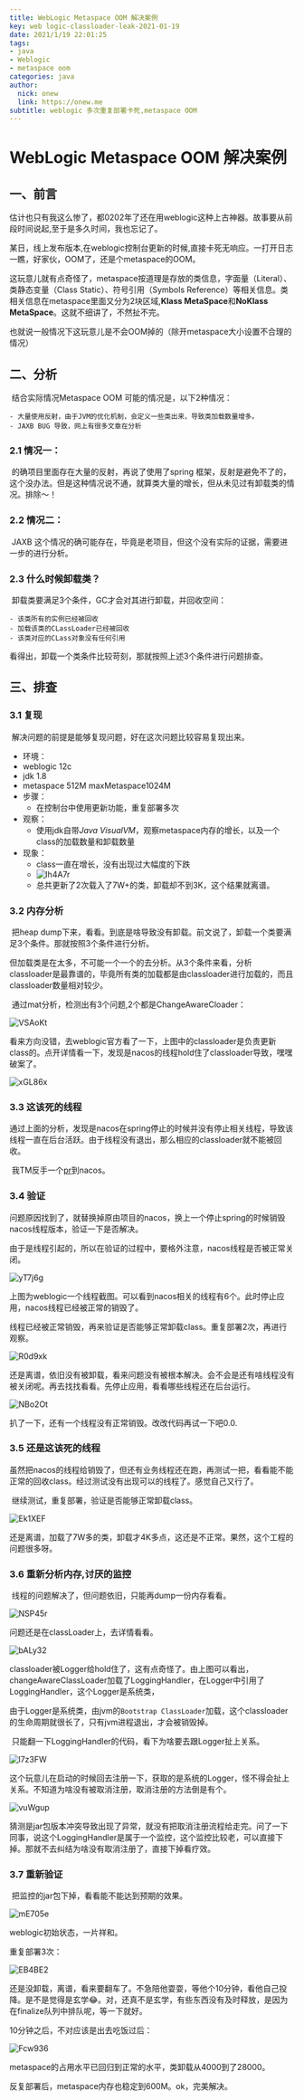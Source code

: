 ```yaml
---
title: WebLogic Metaspace OOM 解决案例
key: web logic-classloader-leak-2021-01-19
date: 2021/1/19 22:01:25
tags:
- java
- Weblogic
- metaspace oom
categories: java
author:
  nick: onew
  link: https://onew.me
subtitle: weblogic 多次重复部署卡死,metaspace OOM
---
```




# WebLogic Metaspace OOM 解决案例

## 一、前言

​	估计也只有我这么惨了，都0202年了还在用weblogic这种上古神器。故事要从前段时间说起,至于是多久时间，我也忘记了。

​	某日，线上发布版本,在weblogic控制台更新的时候,直接卡死无响应。一打开日志一瞧，好家伙，OOM了，还是个metaspace的OOM。

​	这玩意儿就有点奇怪了，metaspace按道理是存放的类信息，字面量（Literal）、类静态变量（Class Static）、符号引用（Symbols Reference）等相关信息。类相关信息在metaspace里面又分为2块区域,**Klass MetaSpace**和**NoKlass MetaSpace**。这就不细讲了，不然扯不完。

​	也就说一般情况下这玩意儿是不会OOM掉的（除开metaspace大小设置不合理的情况）



## 二、分析

​	结合实际情况Metaspace OOM 可能的情况是，以下2种情况：

	- 大量使用反射，由于JVM的优化机制，会定义一些类出来，导致类加载数量增多。
	- JAXB BUG 导致，网上有很多文章在分析



### 2.1 情况一：

​	的确项目里面存在大量的反射，再说了使用了spring 框架，反射是避免不了的，这个没办法。但是这种情况说不通，就算类大量的增长，但从未见过有卸载类的情况。排除～！



### 2.2 情况二：

​	JAXB 这个情况的确可能存在，毕竟是老项目，但这个没有实际的证据，需要进一步的进行分析。

### 2.3 什么时候卸载类？

​	卸载类要满足3个条件，GC才会对其进行卸载，并回收空间：

	- 该类所有的实例已经被回收
	- 加载该类的CLassLoader已经被回收
	- 该类对应的CLass对象没有任何引用

看得出，卸载一个类条件比较苛刻，那就按照上述3个条件进行问题排查。



## 三、排查

### 3.1 复现

​	解决问题的前提是能够复现问题，好在这次问题比较容易复现出来。

 - 环境：
  - weblogic 12c
  - jdk 1.8
  - metaspace 512M maxMetaspace1024M
- 步骤：
  - 在控制台中使用更新功能，重复部署多次
- 观察：
  - 使用jdk自带*Java VisualVM*，观察metaspace内存的增长，以及一个class的加载数量和卸载数量
- 现象：
  - class一直在增长，没有出现过大幅度的下跌
  - ![Ih4A7r](https://itinfo.oss-cn-hongkong.aliyuncs.com/img/Ih4A7r.jpg)
  - 总共更新了2次载入了7W+的类，卸载却不到3K，这个结果就离谱。

### 3.2 内存分析

​	把heap dump下来，看看。到底是啥导致没有卸载。前文说了，卸载一个类要满足3个条件。那就按照3个条件进行分析。

​	但加载类是在太多，不可能一个一个的去分析。从3个条件来看，分析classloader是最靠谱的，毕竟所有类的加载都是由classloader进行加载的，而且classloader数量相对较少。

​	通过mat分析，检测出有3个问题,2个都是ChangeAwareCloader：

![VSAoKt](https://itinfo.oss-cn-hongkong.aliyuncs.com/img/VSAoKt.jpg)

看来方向没错，去weblogic官方看了一下，上图中的classloader是负责更新class的。点开详情看一下，发现是nacos的线程hold住了classloader导致，嘿嘿破案了。

![xGL86x](https://itinfo.oss-cn-hongkong.aliyuncs.com/img/xGL86x.jpg)

### 3.3 这该死的线程

​	通过上面的分析，发现是nacos在spring停止的时候并没有停止相关线程，导致该线程一直在后台活跃。由于线程没有退出，那么相应的classloader就不能被回收。

​	我TM反手一个[pr](https://github.com/alibaba/spring-cloud-alibaba/pull/1892)到nacos。

### 3.4 验证

​	问题原因找到了，就替换掉原由项目的nacos，换上一个停止spring的时候销毁nacos线程版本，验证一下是否解决。

​	由于是线程引起的，所以在验证的过程中，要格外注意，nacos线程是否被正常关闭。

![yT7j6g](https://itinfo.oss-cn-hongkong.aliyuncs.com/img/yT7j6g.jpg)

上图为weblogic一个线程截图。可以看到nacos相关的线程有6个。此时停止应用，nacos线程已经被正常的销毁了。

​	线程已经被正常销毁，再来验证是否能够正常卸载class。重复部署2次，再进行观察。

![R0d9xk](https://itinfo.oss-cn-hongkong.aliyuncs.com/img/R0d9xk.jpg)

​	还是离谱，依旧没有被卸载，看来问题没有被根本解决。会不会是还有啥线程没有被关闭呢。再去找找看看。先停止应用，看看哪些线程还在后台运行。

![NBo2Ot](https://itinfo.oss-cn-hongkong.aliyuncs.com/img/NBo2Ot.jpg)

扒了一下，还有一个线程没有正常销毁。改改代码再试一下吧0.0.



### 3.5 还是这该死的线程

​	虽然把nacos的线程给销毁了，但还有业务线程还在跑，再测试一把，看看能不能正常的回收class。经过测试没有出现可以的线程了。感觉自己又行了。

​	继续测试，重复部署，验证是否能够正常卸载class。

![Ek1XEF](https://itinfo.oss-cn-hongkong.aliyuncs.com/img/Ek1XEF.jpg)

还是离谱，加载了7W多的类，卸载才4K多点，这还是不正常。果然，这个工程的问题很多呀。



### 3.6 重新分析内存,讨厌的监控

​	线程的问题解决了，但问题依旧，只能再dump一份内存看看。

![NSP45r](https://itinfo.oss-cn-hongkong.aliyuncs.com/img/NSP45r.jpg)

问题还是在classLoader上，去详情看看。

![bALy32](https://itinfo.oss-cn-hongkong.aliyuncs.com/img/bALy32.jpg)

classloader被Logger给hold住了，这有点奇怪了。由上图可以看出，changeAwareClassLoader加载了LoggingHandler，在Logger中引用了LoggingHandler，这个Logger是系统类，

​	由于Logger是系统类，由jvm的`Bootstrap ClassLoader`加载，这个classloader的生命周期就很长了，只有jvm进程退出，才会被销毁掉。

​	只能翻一下LoggingHandler的代码，看下为啥要去跟Logger扯上关系。

![l7z3FW](https://itinfo.oss-cn-hongkong.aliyuncs.com/img/l7z3FW.jpg)

这个玩意儿在启动的时候回去注册一下，获取的是系统的Logger，怪不得会扯上关系。不知道为啥没有被取消注册，取消注册的方法倒是有个。

![vuWgup](https://itinfo.oss-cn-hongkong.aliyuncs.com/img/vuWgup.jpg)

猜测是jar包版本冲突导致出现了异常，就没有把取消注册流程给走完。问了一下同事，说这个LoggingHandler是属于一个监控，这个监控比较老，可以直接下掉。那就不去纠结为啥没有取消注册了，直接下掉看疗效。



### 3.7 重新验证

​	把监控的jar包下掉，看看能不能达到预期的效果。

![mE705e](https://itinfo.oss-cn-hongkong.aliyuncs.com/img/mE705e.jpg)

weblogic初始状态，一片祥和。

重复部署3次：

![EB4BE2](https://itinfo.oss-cn-hongkong.aliyuncs.com/img/EB4BE2.jpg)

还是没卸载，离谱，看来要翻车了。不急陪他耍耍，等他个10分钟，看他自己投降。是不是觉得是玄学😂。对，还真不是玄学，有些东西没有及时释放，是因为在finalize队列中排队呢，等一下就好。

10分钟之后，不对应该是出去吃饭过后：

![Fcw936](https://itinfo.oss-cn-hongkong.aliyuncs.com/img/Fcw936.jpg)

metaspace的占用水平已回归到正常的水平，类卸载从4000到了28000。

反复部署后，metaspace内存也稳定到600M。ok，完美解决。









​	
